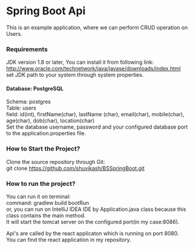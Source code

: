 # Spring Boot Api
This is an example application, where we can perform CRUD operation on Users.

### Requirements
JDK version 1.8 or later, You can install it from following link:<br />
http://www.oracle.com/technetwork/java/javase/downloads/index.html <br />
set JDK path to your system through system properties.

#### Database: PostgreSQL
Schema: postgres <br />
Table: users <br />
field: id(int), firstName(char), lastName (char), email(char), mobile(char), age(char), dob(char), location(char) <br />
Set the database username, password and your configured database port to the application.properties file.

### How to Start the Project?
Clone the source repository through Git: <br />
git clone https://github.com/shuvikash/BSSpringBoot.git <br />


### How to run the project?
You can run it on terminal: <br />
command: gradlew build bootRun <br />
or, you can run on IntelliJ IDEA IDE by Application.java class because this class contains the main method.<br />
It will start the tomcat server on the configured port(in my case:8086).<br />

Api's are called by the react applicaton which is running on port 8080.<br />
You can find the react application in my repository.
